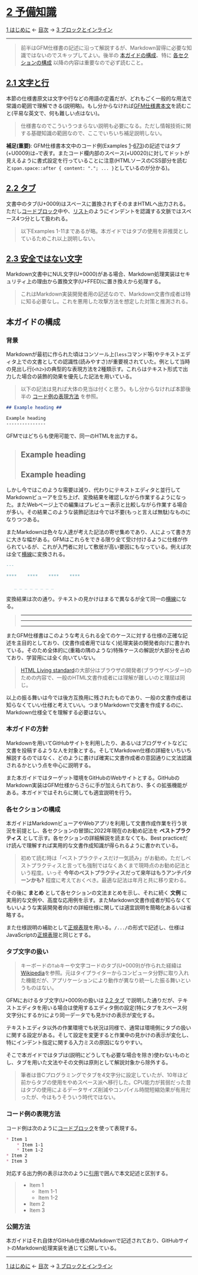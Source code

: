# [2 予備知識](https://higuma.github.io/github-markdown-guide/gfm/#preliminaries)

[1 はじめに](introduction.md)
← [目次](index.md) →
[3 ブロックとインライン](blocks-and-inlines.md)

------------------------------------------------------------------------

> 前半はGFM仕様書の記述に沿って解説するが、Markdown習得に必要な知識ではないのでスキップしてよい。後半の [本ガイドの構成](#本ガイドの構成)、特に [各セクションの構成](#各セクションの構成) 以降の内容は重要なので必ず読むこと。

## [2.1 文字と行](https://higuma.github.io/github-markdown-guide/gfm/#characters-and-lines)

本節の仕様書原文は文字や行などの用語の定義だが、どれもごく一般的な用法で常識の範囲で理解できる(説明略)。もし分からなければ[GFM仕様書本文](https://higuma.github.io/github-markdown-guide/gfm/#characters-and-lines)を読むこと(平易な英文で、何も難しい点はない)。

> 仕様書なのでこういうつまらない説明も必要になる。ただし情報技術に関する基礎知識の範囲なので、ここでいちいち補足説明しない。

__補足(重要)__: GFM仕様書本文中のコード例(Examples [1](https://higuma.github.io/github-markdown-guide/gfm/#example-1)-[673](https://higuma.github.io/github-markdown-guide/gfm/#example-673))の記述ではタブ(+U0009)は`→`で表す。またコード欄内部のスペース(+U0020)に対してドットが見えるように書式設定を行っていることに注意(HTMLソースのCSS部分を読むと`span.space::after { content: "."; ... }`としているのが分かる)。

## [2.2 タブ](https://higuma.github.io/github-markdown-guide/gfm/#tabs)

文書中のタブ(U+0009)はスペースに置換されずそのままHTMLへ出力される。ただし[コードブロック]中や、[リスト]のようにインデントを認識する文脈ではスペース4つ分として扱われる。

> 以下Examples 1-11まであるが略。本ガイドではタブの使用を非推奨としているためこれ以上説明しない。

## [2.3 安全ではない文字](https://higuma.github.io/github-markdown-guide/gfm/#insecure-characters)

Markdown文書中にNUL文字(U+0000)がある場合、Markdown処理実装はセキュリティ上の理由から置換文字(U+FFED)に置き換えから処理する。

> これはMarkdown実装開発者用の記述なので、Markdown文書作成者は特に知る必要なし。これを悪用した攻撃方法を想定した対策と推測される。

## 本ガイドの構成

### 背景

Markdownが最初に作られた頃はコンソール上(`less`コマンド等)やテキストエディタ上での文書としての認識性(読みやすさ)が重要視されていた。例として当時の見出し行(`<h2>`)の典型的な表現方法を2種類示す。これらはテキスト形式で出力した場合の装飾的効果を優先した記法を用いている。

> 以下の記法は見れば大体の見当は付くと思う。もし分からなければ本節後半の [コード例の表現方法](#コード例の表現方法) を参照。

```markdown
## Example heading ##

Example heading
---------------
```

GFMではどちらも使用可能で、同一のHTMLを出力する。

> ## Example heading ##
> 
> Example heading
> ---------------

しかし今ではこのような需要は減り、代わりにテキストエディタと並行してMarkdownビューアを立ち上げ、変換結果を確認しながら作業するようになった。またWebページ上での編集はプレビュー表示と比較しながら作業する場合が多い。その結果このような装飾記法は今では不要(もっと言えば無駄)なものになりつつある。

またMarkdownは色々な人達が考えた記法の寄せ集めであり、人によって書き方に大きな幅がある。GFMはこれらをできる限り全て受け付けるように仕様が作られているが、これが入門者に対して敷居が高い要因にもなっている。例えば次は全て[横線](`<hr>`)に変換される。

```markdown
---

****    ****    ****    ****

   _ _ _ _ _ _ _ _
```

変換結果は次の通り。テキストの見かけはまるで異なるが全て同一の[横線]になる。

> ---
> 
> ****    ****    ****    ****
> 
>    _ _ _ _ _ _ _ _

またGFM仕様書はこのような考えられる全てのケースに対する仕様の正確な記述を主目的としており、(文書作成者用ではなく)処理実装の開発者向けに書かれている。そのため全体的に(重箱の隅のような)特殊ケースの解説が大部分を占めており、学習用には全く向いていない。

> [HTML Living standard](https://html.spec.whatwg.org/multipage/index.html)の大部分はブラウザの開発者(ブラウザベンダー)のための内容で、一般のHTML文書作成者には理解が難しいのと理屈は同じ。

以上の振る舞いは今では後方互換用に残されたものであり、一般の文書作成者は知らなくていい仕様と考えていい。つまりMarkdownで文書を作成するのに、Markdown仕様全てを理解する必要はない。

### 本ガイドの方針

Markdownを用いてGitHubサイトを利用したり、あるいはブログサイトなどに文書を投稿するような人を対象とする。そしてMarkdown仕様の詳細をいちいち解説するのではなく、どのように書けば確実に文書作成者の意図通りに文法認識されるかという点を中心に説明する。

また本ガイドではターゲット環境をGitHubのWebサイトとする。GitHubのMarkdown実装はGFM仕様からさらに手が加えられており、多くの拡張機能がある。本ガイドではそれらに関しても適宜説明を行う。

### 各セクションの構成

本ガイドはMarkdownビューアやWebアプリを利用して文書作成作業を行う状況を前提とし、各セクションの冒頭に2022年現在のお勧め記法を __ベストプラクティス__ として示す。各セクションの詳細解説を読まなくても、Best practiceだけ読んで理解すれば実用的な文書作成知識が得られるように書かれている。

> 初めて読む時は「ベストプラクティスだけ一気読み」がお勧め。ただしベストプラクティスと言っても強制ではなくあくまで現時点のお勧め記法という程度。いっそ __今年のベストプラクティスだって来年はもうアンチパターンかも?__ 程度に考えておくべき。最適な記法は年月と共に移り変わる。

その後に __まとめ__ として各セクションの文法まとめを示し、それに続く __文例__ に実用的な文例や、高度な応用例を示す。またMarkdown文書作成者が知らなくてもいいような実装開発者向けの詳細仕様に関しては適宜説明を簡略化あるいは省略する。

また仕様説明の補助として[正規表現]を用いる。`/.../`の形式で記述し、仕様はJavaScriptの[正規表現]と同じとする。

### タブ文字の扱い

> キーボードの`Tab`キーや文字コードのタブ(U+0009)が作られた経緯は[Wikipedia](https://ja.wikipedia.org/wiki/タブキー)を参照。元はタイプライターからコンピュータ分野に取り入れた機能だが、アプリケーションにより動作が異なり統一した振る舞いというものはない。

GFMにおけるタブ文字(U+0009)の扱いは [2.2 タブ](#22-タブ) で説明した通りだが、テキストエディタを用いる場合は使用するエディタ側の設定(特にタブをスペース何文字分にするか)により同一データでも見かけの表示が変化する。

テキストエディタ以外の作業環境でも状況は同様で、通常は環境側にタブの扱いに関する設定がある。そして設定を変更すると作業中の見かけの表示が変化し、特にインデント指定に関する入力ミスの原因になりやすい。

そこで本ガイドではタブは(説明にどうしても必要な場合を除き)使わないものとし、タブを用いた文法やその文例は原則として解説対象から除外する。

> 筆者は昔Cプログラミングでタブを4文字分に設定していたが、10年ほど前からタブの使用をやめスペース派へ移行した。CPU能力が貧弱だった昔はタブの使用によるデータサイズ削減やコンパイル時間短縮効果が有用だったが、今はもうそういう時代ではない。

### コード例の表現方法

コード例は次のように[コードブロック]を使って表現する。

```markdown
* Item 1
    * Item 1-1
    * Item 1-2
* Item 2
* Item 3
```

対応する出力例の表示は次のように[引用]で囲んで本文記述と区別する。

> * Item 1
>     * Item 1-1
>     * Item 1-2
> * Item 2
> * Item 3

### 公開方法

本ガイドはそれ自体がGitHub仕様のMarkdownで記述されており、GitHubサイトのMarkdown処理実装を通じて公開している。

------------------------------------------------------------------------

[1 はじめに](introduction.md)
← [目次](index.md) →
[3 ブロックとインライン](blocks-and-inlines.md)

[Markdown]: https://ja.wikipedia.org/wiki/Markdown
[コードブロック]: code-blocks.md
[リスト]: lists.md
[引用]: block-quotes.md
[正規表現]: https://developer.mozilla.org/ja/docs/Web/JavaScript/Guide/Regular_Expressions
[横線]: thematic-breaks.md

